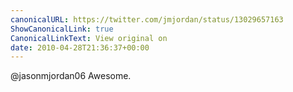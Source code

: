 ```yaml
---
canonicalURL: https://twitter.com/jmjordan/status/13029657163
ShowCanonicalLink: true
CanonicalLinkText: View original on
date: 2010-04-28T21:36:37+00:00
---
```

@jasonmjordan06 Awesome.